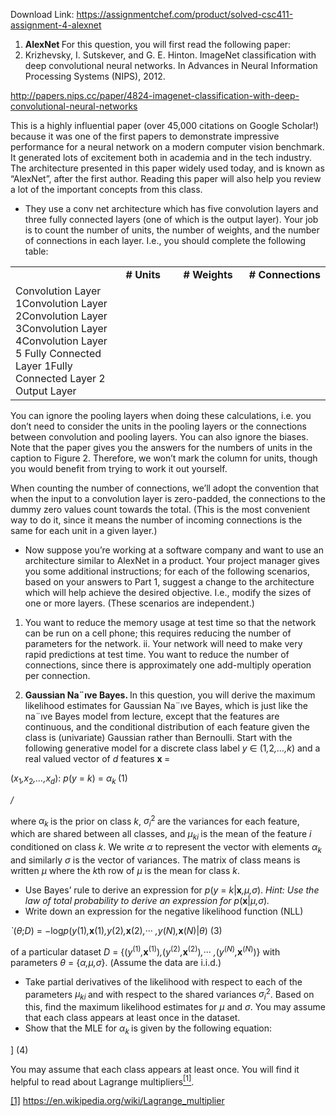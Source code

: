 Download Link: https://assignmentchef.com/product/solved-csc411-assignment-4-alexnet
<br>
<ol>

 <li><strong> AlexNet </strong>For this question, you will first read the following paper:</li>

 <li>Krizhevsky, I. Sutskever, and G. E. Hinton. ImageNet classification with deep convolutional neural networks. In Advances in Neural Information Processing Systems (NIPS), 2012.</li>

</ol>

<a href="http://papers.nips.cc/paper/4824-imagenet-classification-with-deep-convolutional-neural-networks">http://papers.nips.cc/paper/4824-imagenet-classification-with-deep-convolutional-neural-networks</a>

This is a highly influential paper (over 45,000 citations on Google Scholar!) because it was one of the first papers to demonstrate impressive performance for a neural network on a modern computer vision benchmark. It generated lots of excitement both in academia and in the tech industry. The architecture presented in this paper widely used today, and is known as “AlexNet”, after the first author. Reading this paper will also help you review a lot of the important concepts from this class.

<ul>

 <li><strong> </strong>They use a conv net architecture which has five convolution layers and three fully connected layers (one of which is the output layer). Your job is to count the number of units, the number of weights, and the number of connections in each layer. I.e., you should complete the following table:</li>

</ul>

<table width="0">

 <tbody>

  <tr>

   <td width="172"></td>

   <td width="83"><strong># Units</strong></td>

   <td width="94"><strong># Weights</strong></td>

   <td width="117"><strong># Connections</strong></td>

  </tr>

  <tr>

   <td width="172">Convolution Layer 1Convolution Layer 2Convolution Layer 3Convolution Layer 4Convolution Layer 5 Fully Connected Layer 1Fully Connected Layer 2 Output Layer</td>

   <td width="83"></td>

   <td width="94"></td>

   <td width="117"></td>

  </tr>

 </tbody>

</table>

You can ignore the pooling layers when doing these calculations, i.e. you don’t need to consider the units in the pooling layers or the connections between convolution and pooling layers. You can also ignore the biases. Note that the paper gives you the answers for the numbers of units in the caption to Figure 2. Therefore, we won’t mark the column for units, though you would benefit from trying to work it out yourself.

When counting the number of connections, we’ll adopt the convention that when the input to a convolution layer is zero-padded, the connections to the dummy zero values count towards the total. (This is the most convenient way to do it, since it means the number of incoming connections is the same for each unit in a given layer.)

<ul>

 <li><strong> </strong>Now suppose you’re working at a software company and want to use an architecture similar to AlexNet in a product. Your project manager gives you some additional instructions; for each of the following scenarios, based on your answers to Part 1, suggest a change to the architecture which will help achieve the desired objective. I.e., modify the sizes of one or more layers. (These scenarios are independent.)</li>

</ul>

<ol>

 <li>You want to reduce the memory usage at test time so that the network can be run on a cell phone; this requires reducing the number of parameters for the network. ii. Your network will need to make very rapid predictions at test time. You want to reduce the number of connections, since there is approximately one add-multiply operation per connection.</li>

</ol>

<ol start="2">

 <li><strong> Gaussian Na¨ıve Bayes. </strong>In this question, you will derive the maximum likelihood estimates for Gaussian Na¨ıve Bayes, which is just like the na¨ıve Bayes model from lecture, except that the features are continuous, and the conditional distribution of each feature given the class is (univariate) Gaussian rather than Bernoulli. Start with the following generative model for a discrete class label <em>y </em>∈ (1<em>,</em>2<em>,…,k</em>) and a real valued vector of <em>d </em>features <strong>x </strong>=</li>

</ol>

(<em>x</em><sub>1</sub><em>,x</em><sub>2</sub><em>,…,x<sub>d</sub></em>): <em>p</em>(<em>y </em>= <em>k</em>) = <em>α<sub>k                                                  </sub></em>(1)

<em>/</em>

where <em>α<sub>k </sub></em>is the prior on class <em>k</em>, <em>σ<sub>i</sub></em><sup>2 </sup>are the variances for each feature, which are shared between all classes, and <em>µ<sub>ki </sub></em>is the mean of the feature <em>i </em>conditioned on class <em>k</em>. We write <em>α </em>to represent the vector with elements <em>α<sub>k </sub></em>and similarly <em>σ </em>is the vector of variances. The matrix of class means is written <em>µ </em>where the <em>k</em>th row of <em>µ </em>is the mean for class <em>k</em>.

<ul>

 <li>Use Bayes’ rule to derive an expression for <em>p</em>(<em>y </em>= <em>k</em>|<strong>x</strong><em>,</em><em>µ,</em><em>σ</em>). <em>Hint: Use the law of total probability to derive an expression for p</em>(<strong>x</strong>|<em>µ,</em><em>σ</em>)<em>.</em></li>

 <li><strong> </strong>Write down an expression for the negative likelihood function (NLL)</li>

</ul>

<em>`</em>(<em>θ</em>;<em>D</em>) = −log<em>p</em>(<em>y</em>(1)<em>,</em><strong>x</strong>(1)<em>,y</em>(2)<em>,</em><strong>x</strong>(2)<em>,</em>··· <em>,y</em>(<em>N</em>)<em>,</em><strong>x</strong>(<em>N</em>)|<em>θ</em>)                                        (3)

of a particular dataset <em>D </em>= {(<em>y</em><sup>(1)</sup><em>,</em><strong>x</strong><sup>(1)</sup>)<em>,</em>(<em>y</em><sup>(2)</sup><em>,</em><strong>x</strong><sup>(2)</sup>)<em>,</em>··· <em>,</em>(<em>y</em><sup>(<em>N</em>)</sup><em>,</em><strong>x</strong><sup>(<em>N</em>)</sup>)} with parameters <em>θ </em>= {<em>α,</em><em>µ,</em><em>σ</em>}. (Assume the data are i.i.d.)

<ul>

 <li>Take partial derivatives of the likelihood with respect to each of the parameters <em>µ<sub>ki </sub></em>and with respect to the shared variances <em>σ<sub>i</sub></em><sup>2</sup>. Based on this, find the maximum likelihood estimates for <em>µ </em>and <em>σ</em>. You may assume that each class appears at least once in the dataset.</li>

 <li><strong> </strong>Show that the MLE for <em>α<sub>k </sub></em>is given by the following equation:</li>

</ul>

]                                                              (4)

You may assume that each class appears at least once. You will find it helpful to read about Lagrange multipliers<a href="#_ftn1" name="_ftnref1"><sup>[1]</sup></a>.

<a href="#_ftnref1" name="_ftn1">[1]</a> <a href="https://en.wikipedia.org/wiki/Lagrange_multiplier">https://en.wikipedia.org/wiki/Lagrange_multiplier</a>